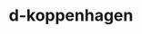 ---
title: d-koppenhagen
github: https://github.com/d-koppenhagen
mode: light
transition: 1.3s
score: 91.2
archetype:
- Minimalistic
---